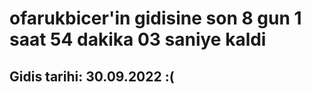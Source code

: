 # ofarukbicer'in gidisine son 8 gun 1 saat 54 dakika 03 saniye kaldi

## Gidis tarihi: 30.09.2022 :(